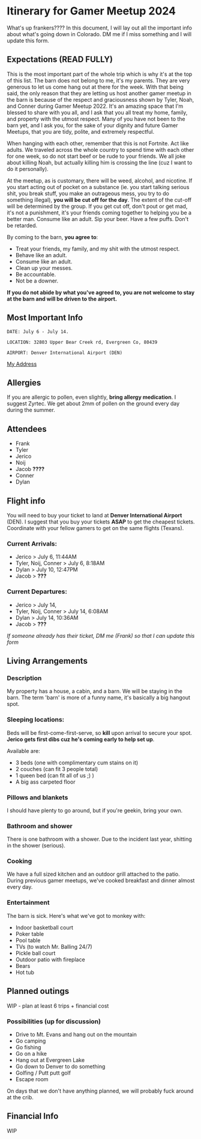 ﻿# Itinerary for Gamer Meetup 2024

What's up frankers???? In this document, I will lay out all the important info about what's going down in Colorado. DM me if I miss something and I will update this form.

## Expectations (READ FULLY)
This is the most important part of the whole trip which is why it's at the top of this list. The barn does not belong to me, it's my parents. They are very generous to let us come hang out at there for the week. With that being said, the only reason that they are letting us host another gamer meetup in the barn is because of the respect and graciousness shown by Tyler, Noah, and Conner during Gamer Meetup 2022. It's an amazing space that I'm blessed to share with you all, and I ask that you all treat my home, family, and property with the utmost respect. Many of you have not been to the barn yet, and I ask you, for the sake of your dignity and future Gamer Meetups, that you are tidy, polite, and extremely respectful.

When hanging with each other, remember that this is not Fortnite. Act like adults. We traveled across the whole country to spend time with each other for one week, so do not start beef or be rude to your friends. We all joke about killing Noah, but actually killing him is crossing the line (cuz I want to do it personally).

At the meetup, as is customary, there will be weed, alcohol, and nicotine. If you start acting out of pocket on a substance (ie. you start talking serious shit, you break stuff, you make an outrageous mess, you try to do something illegal), **you will be cut off for the day**. The extent of the cut-off will be determined by the group. If you get cut off, don't pout or get mad, it's not a punishment, it's your friends coming together to helping you be a better man. Consume like an adult. Sip your beer. Have a few puffs. Don't be retarded.

By coming to the barn, **you agree to**:
- Treat your friends, my family, and my shit with the utmost respect.
- Behave like an adult.
- Consume like an adult.
- Clean up your messes.
- Be accountable.
- Not be a downer.

**If you do not abide by what you've agreed to, you are not welcome to stay at the barn and will be driven to the airport.**

## Most Important Info

    DATE: July 6 - July 14. 

    LOCATION: 32803 Upper Bear Creek rd, Evergreen Co, 80439

    AIRPORT: Denver International Airport (DEN)

[My Address](https://maps.app.goo.gl/QKyaoC3Bj3xHo3s68)

## Allergies
If you are allergic to pollen, even slightly, **bring allergy medication**. I suggest Zyrtec. We get about 2mm of pollen on the ground every day during the summer.

## Attendees
- Frank
- Tyler
- Jerico
- Noij
- Jacob **????**
- Conner
- Dylan

## Flight info
You will need to buy your ticket to land at **Denver International Airport** (DEN). I suggest that you buy your tickets **ASAP** to get the cheapest tickets. Coordinate with your fellow gamers to get on the same flights (Texans).

### Current Arrivals:
- Jerico > July 6, 11:44AM
- Tyler, Noij, Conner > July 6, 8:18AM
- Dylan > July 10, 12:47PM
- Jacob > **???**


### Current Departures:
- Jerico > July 14, 
- Tyler, Noij, Conner > July 14, 6:08AM
- Dylan > July 14, 10:36AM
- Jacob > **???**


*If someone already has their ticket, DM me (Frank) so that I can update this form*

## Living Arrangements

### Description
My property has a house, a cabin, and a barn. We will be staying in the barn. The term 'barn' is more of a funny name, it's basically a big hangout spot.

### Sleeping locations:
Beds will be first-come-first-serve, so **kill** upon arrival to secure your spot. **Jerico gets first dibs cuz he's coming early to help set up**.

Available are:
- 3 beds (one with complimentary cum stains on it)
- 2 couches (can fit 3 people total)
- 1 queen bed (can fit all of us ;) )
- A big ass carpeted floor

### Pillows and blankets
I should have plenty to go around, but if you're geekin, bring your own.

### Bathroom and shower
There is one bathroom with a shower. Due to the incident last year, shitting in the shower (serious).

### Cooking
We have a full sized kitchen and an outdoor grill attached to the patio. During previous gamer meetups, we've cooked breakfast and dinner almost every day.

### Entertainment
The barn is sick. Here's what we've got to monkey with:
- Indoor basketball court
- Poker table
- Pool table
- TVs (to watch Mr. Balling 24/7)
- Pickle ball court
- Outdoor patio with fireplace
- Bears
- Hot tub


## Planned outings
WIP - plan at least 6 trips + financial cost

### Possibilities (up for discussion)
- Drive to Mt. Evans and hang out on the mountain
- Go camping
- Go fishing
- Go on a hike
- Hang out at Evergreen Lake
- Go down to Denver to do something
- Golfing / Putt putt golf
- Escape room

On days that we don't have anything planned, we will probably fuck around at the crib.

## Financial Info
WIP
